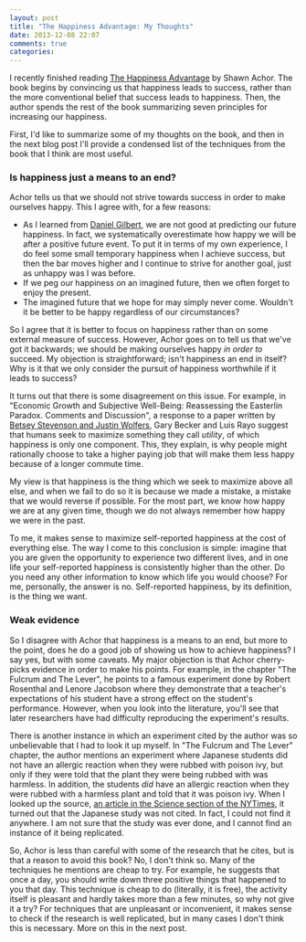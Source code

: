 ```yaml
---
layout: post
title: "The Happiness Advantage: My Thoughts"
date: 2013-12-08 22:07
comments: true
categories: 
---
```


I recently finished reading [The Happiness Advantage](http://www.amazon.com/Happiness-Advantage-Principles-Psychology-Performance-ebook/dp/B003F3PMYI/ref=sr_1_1?ie=UTF8&qid=1386570447&sr=8-1&keywords=the+happiness+advantage)
by Shawn Achor. The book begins by convincing us that happiness leads to
success, rather than the more conventional belief that success leads to
happiness. Then, the author spends the rest of the book summarizing seven
principles for increasing our happiness.

First, I'd like to summarize some of my thoughts on the book, and then in the
next blog post I'll provide a condensed list of the techniques from the book
that I think are most useful.

### Is happiness just a means to an end?

Achor tells us that we should not strive towards success in order to make
ourselves happy. This I agree with, for a few reasons:

- As I learned from [Daniel Gilbert](/blog/2013/11/12/stumbling-on-happiness), we are not good at
predicting our future happiness. In fact, we systematically overestimate how happy we will be after a positive future event. To put it in terms of my own experience, I do feel some small temporary happiness when I achieve success, but then the bar moves higher and I continue to strive for another goal,
just as unhappy was I was before.
- If we peg our happiness on an imagined future, then we often forget to enjoy the present.
- The imagined future that we hope for may simply never come. Wouldn't it be better to be happy regardless of our circumstances?

So I agree that it is better to focus on happiness rather than on some external measure of success. However, Achor goes on to tell us that we've got it backwards; we should be making ourselves happy *in order to* succeed. My objection is straightforward; isn't happiness an end in itself? Why is it that we only consider the pursuit of happiness worthwhile if it leads to success?

It turns out that there is some disagreement on this issue. For example, in "Economic Growth and Subjective Well-Being: Reassessing the Easterlin Paradox. Comments and Discussion", a response to a paper written by [Betsey Stevenson and Justin Wolfers](/blog/2013/11/24/the-easterlin-hypothesis), Gary Becker and Luis Rayo suggest that humans seek to maximize something they call *utility*, of which happiness is only one component. This, they explain, is why people might rationally choose to take a higher paying job that will make them less happy because of a longer commute time.

My view is that happiness is the thing which we seek to maximize above all else, and when we fail to do so it is because we made a mistake, a mistake that we would reverse if possible. For the most part, we know how happy we are at any given time, though we do not always remember how happy we were in the past.

To me, it makes sense to maximize self-reported happiness at the cost of everything else. The way I come to this conclusion is simple: imagine that you are given the opportunity to experience two different lives, and in one life your self-reported happiness is consistently higher than the other. Do you need any other information to know which life you would choose? For me, personally, the answer is no. Self-reported happiness, by its definition, is the thing we want.

### Weak evidence

So I disagree with Achor that happiness is a means to an end, but more to the
point, does he do a good job of showing us how to achieve happiness? I say yes,
but with some caveats. My major objection is that Achor
cherry-picks evidence in order to make his points. For example, in the chapter
"The Fulcrum and The Lever", he points to a famous experiment done by Robert
Rosenthal and Lenore Jacobson where they demonstrate that a teacher's
expectations of his student have a strong effect on the student's
performance. However, when you look into the literature, you'll see that later
researchers have had difficulty reproducing the experiment's results.

There is another instance in which an experiment cited by the author was so
unbelievable that I had to look it up myself. In "The Fulcrum and
The Lever" chapter, the author mentions an experiment where Japanese
students did not have an allergic reaction when they were rubbed
with poison ivy, but only if they were told that the plant they were being
rubbed with was harmless. In addition, the students *did* have an allergic
reaction when they were rubbed with a harmless plant and told that it was
poison ivy. When I looked up the source, [an article in the Science section of the NYTimes](http://www.nytimes.com/1998/10/13/science/placebos-prove-so-powerful-even-experts-are-surprised-new-studies-explore-brain.html?pagewanted=all&src=pm),
it turned out that the Japanese study was not cited. In fact, I could not find it
anywhere. I am not sure that the study was ever done, and I cannot find an instance of it being replicated.

So, Achor is less than careful with some of the research that he cites, but is that a
reason to avoid this book? No, I don't think so. Many of the techniques he
mentions are cheap to try. For example, he suggests that once a day, you should write down three positive things that happened to you that day. This technique is
cheap to do (literally, it is free), the activity itself is pleasant and hardly
takes more than a few minutes, so why not give it a try? For techniques that
are unpleasant or inconvenient, it makes sense to check if the research is well
replicated, but in many cases I don't think this is necessary. More on this in
the next post.
